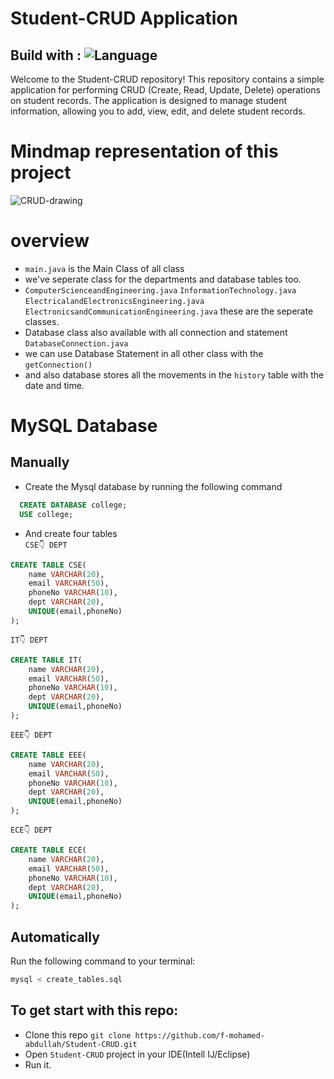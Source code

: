 # Student-CRUD Application
## Build with : ![Language](https://img.shields.io/badge/language-Java,MySql-orange.svg)&nbsp;
Welcome to the Student-CRUD repository! This repository contains a simple application for performing CRUD (Create, Read, Update, Delete) operations on student records. The application is designed to manage student information, allowing you to add, view, edit, and delete student records.
# Mindmap representation of this project

![CRUD-drawing](https://github.com/f-mohamed-abdullah/Student-CRUD/assets/115330277/e93b9407-06a5-473f-b4f0-ec91681d0fe0)

# overview
- ```main.java``` is the Main Class of all class
- we've seperate class for the departments and database tables too.
- ```ComputerScienceandEngineering.java``` ```InformationTechnology.java``` ```ElectricalandElectronicsEngineering.java``` ```ElectronicsandCommunicationEngineering.java``` these are the seperate classes.
- Database class also available with all connection and statement ```DatabaseConnection.java```
- we can use Database Statement in all other class with the ```getConnection()```
- and also database stores all the movements in the ```history``` table with the date and time.

# MySQL Database
## Manually
- Create the Mysql database by running the following command
```sql
  CREATE DATABASE college;
  USE college;
  ```
- And create four tables
  <br>
```CSE👇 DEPT```

```sql
CREATE TABLE CSE(
    name VARCHAR(20),
    email VARCHAR(50),
    phoneNo VARCHAR(10),
    dept VARCHAR(20),
    UNIQUE(email,phoneNo)
);
```
```IT👇 DEPT```

```sql
CREATE TABLE IT(
    name VARCHAR(20),
    email VARCHAR(50),
    phoneNo VARCHAR(10),
    dept VARCHAR(20),
    UNIQUE(email,phoneNo)
);
```
```EEE👇 DEPT```

```sql
CREATE TABLE EEE(
    name VARCHAR(20),
    email VARCHAR(50),
    phoneNo VARCHAR(10),
    dept VARCHAR(20),
    UNIQUE(email,phoneNo)
);
```
```ECE👇 DEPT```

```sql
CREATE TABLE ECE(
    name VARCHAR(20),
    email VARCHAR(50),
    phoneNo VARCHAR(10),
    dept VARCHAR(20),
    UNIQUE(email,phoneNo)
);
```
## Automatically
Run the following command to your terminal:

```bash
mysql < create_tables.sql
```

  
## To get start with this repo:
- Clone this repo ```git clone https://github.com/f-mohamed-abdullah/Student-CRUD.git```
- Open ```Student-CRUD``` project in your IDE(Intell IJ/Eclipse)
- Run it.





